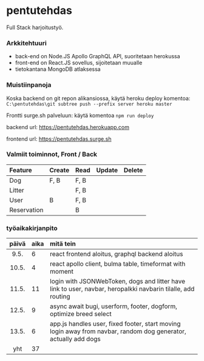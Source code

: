# pentutehdas
Full Stack harjoitustyö.

### Arkkitehtuuri

- back-end on Node.JS Apollo GraphQL API, suoritetaan herokussa
- front-end on React.JS sovellus, sijoitetaan muualle
- tietokantana MongoDB atlaksessa

### Muistiinpanoja

Koska backend on git repon alikansiossa, käytä heroku deploy komentoa:
`C:\pentutehdas\git subtree push --prefix server heroku master`

Frontti surge.sh palveluun: käytä komentoa `npm run deploy`

backend url: https://pentutehdas.herokuapp.com 

frontend url: https://pentutehdas.surge.sh

### Valmiit toiminnot, Front / Back

| Feature     | Create | Read   | Update | Delete |
| :----       | :----  | :----  | :----  | :----  |
| Dog         | F, B   | F, B   |        |        |
| Litter      |        | F, B   |        |        |
| User        | B      | F, B   |        |        |
| Reservation |        | B      |        |        |

### työaikakirjanpito

| päivä | aika  | mitä tein |
| :----:| :---- | :-----    |
| 9.5.  | 6     | react frontend aloitus, graphql backend aloitus |
| 10.5. | 4     | react apollo client, bulma table, timeformat with moment |
| 11.5. | 11    | login with JSONWebToken, dogs and litter have link to user, navbar, heropalkki navbarin tilalle, add routing |
| 12.5. | 9     | async await bugi, userform, footer, dogform, optimize breed select |
| 13.5. | 6     | app.js handles user, fixed footer, start moving login away from navbar, random dog generator, actually add dogs |
| yht   | 37    | | 
